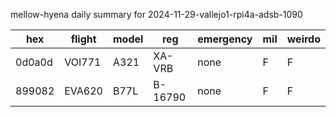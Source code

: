 mellow-hyena daily summary for 2024-11-29-vallejo1-rpi4a-adsb-1090

|hex|flight|model|reg|emergency|mil|weirdo|
|--|--|--|--|--|--|--|
|0d0a0d|VOI771|A321|XA-VRB|none|F|F|
|899082|EVA620|B77L|B-16790|none|F|F|
